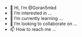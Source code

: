 - 👋 Hi, I’m @Goran5mkd
- 👀 I’m interested in ...
- 🌱 I’m currently learning ...
- 💞️ I’m looking to collaborate on ...
- 📫 How to reach me ...

<!---
Goran5mkd/Goran5mkd is a ✨ special ✨ repository because its `README.md` (this file) appears on your GitHub profile.
You can click the Preview link to take a look at your changes.
--->
